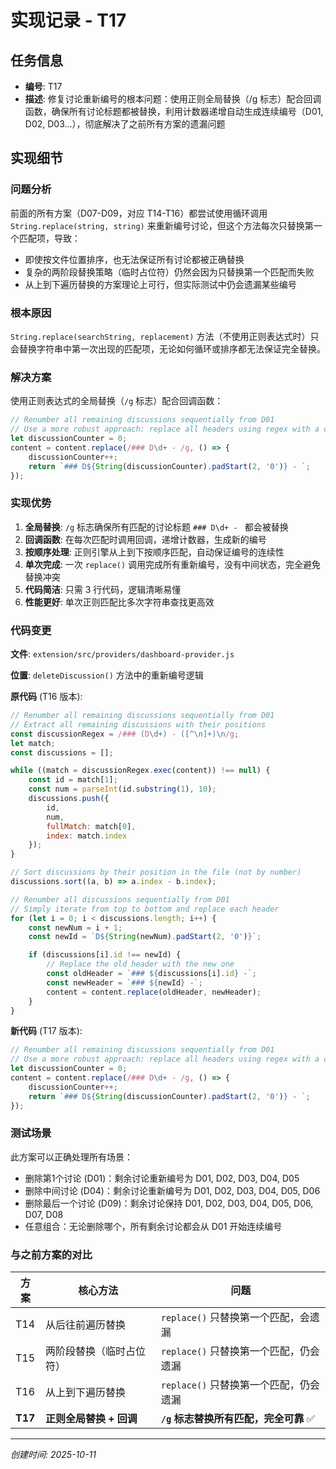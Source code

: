 # 实现记录 - T17

## 任务信息
- **编号**: T17
- **描述**: 修复讨论重新编号的根本问题：使用正则全局替换（/g 标志）配合回调函数，确保所有讨论标题都被替换，利用计数器递增自动生成连续编号（D01, D02, D03...），彻底解决了之前所有方案的遗漏问题

## 实现细节

### 问题分析
前面的所有方案（D07-D09，对应 T14-T16）都尝试使用循环调用 `String.replace(string, string)` 来重新编号讨论，但这个方法每次只替换第一个匹配项，导致：
- 即使按文件位置排序，也无法保证所有讨论都被正确替换
- 复杂的两阶段替换策略（临时占位符）仍然会因为只替换第一个匹配而失败
- 从上到下遍历替换的方案理论上可行，但实际测试中仍会遗漏某些编号

### 根本原因
`String.replace(searchString, replacement)` 方法（不使用正则表达式时）只会替换字符串中第一次出现的匹配项，无论如何循环或排序都无法保证完全替换。

### 解决方案
使用正则表达式的全局替换（`/g` 标志）配合回调函数：

```javascript
// Renumber all remaining discussions sequentially from D01
// Use a more robust approach: replace all headers using regex with a callback
let discussionCounter = 0;
content = content.replace(/### D\d+ - /g, () => {
    discussionCounter++;
    return `### D${String(discussionCounter).padStart(2, '0')} - `;
});
```

### 实现优势
1. **全局替换**: `/g` 标志确保所有匹配的讨论标题 `### D\d+ - ` 都会被替换
2. **回调函数**: 在每次匹配时调用回调，递增计数器，生成新的编号
3. **按顺序处理**: 正则引擎从上到下按顺序匹配，自动保证编号的连续性
4. **单次完成**: 一次 `replace()` 调用完成所有重新编号，没有中间状态，完全避免替换冲突
5. **代码简洁**: 只需 3 行代码，逻辑清晰易懂
6. **性能更好**: 单次正则匹配比多次字符串查找更高效

### 代码变更

**文件**: `extension/src/providers/dashboard-provider.js`

**位置**: `deleteDiscussion()` 方法中的重新编号逻辑

**原代码** (T16 版本):
```javascript
// Renumber all remaining discussions sequentially from D01
// Extract all remaining discussions with their positions
const discussionRegex = /### (D\d+) - ([^\n]+)\n/g;
let match;
const discussions = [];

while ((match = discussionRegex.exec(content)) !== null) {
    const id = match[1];
    const num = parseInt(id.substring(1), 10);
    discussions.push({
        id,
        num,
        fullMatch: match[0],
        index: match.index
    });
}

// Sort discussions by their position in the file (not by number)
discussions.sort((a, b) => a.index - b.index);

// Renumber all discussions sequentially from D01
// Simply iterate from top to bottom and replace each header
for (let i = 0; i < discussions.length; i++) {
    const newNum = i + 1;
    const newId = `D${String(newNum).padStart(2, '0')}`;

    if (discussions[i].id !== newId) {
        // Replace the old header with the new one
        const oldHeader = `### ${discussions[i].id} -`;
        const newHeader = `### ${newId} -`;
        content = content.replace(oldHeader, newHeader);
    }
}
```

**新代码** (T17 版本):
```javascript
// Renumber all remaining discussions sequentially from D01
// Use a more robust approach: replace all headers using regex with a callback
let discussionCounter = 0;
content = content.replace(/### D\d+ - /g, () => {
    discussionCounter++;
    return `### D${String(discussionCounter).padStart(2, '0')} - `;
});
```

### 测试场景
此方案可以正确处理所有场景：
- 删除第1个讨论 (D01)：剩余讨论重新编号为 D01, D02, D03, D04, D05
- 删除中间讨论 (D04)：剩余讨论重新编号为 D01, D02, D03, D04, D05, D06
- 删除最后一个讨论 (D09)：剩余讨论保持 D01, D02, D03, D04, D05, D06, D07, D08
- 任意组合：无论删除哪个，所有剩余讨论都会从 D01 开始连续编号

### 与之前方案的对比

| 方案    | 核心方法                 | 问题                                   |
| ------- | ------------------------ | -------------------------------------- |
| T14     | 从后往前遍历替换         | `replace()` 只替换第一个匹配，会遗漏   |
| T15     | 两阶段替换（临时占位符） | `replace()` 只替换第一个匹配，仍会遗漏 |
| T16     | 从上到下遍历替换         | `replace()` 只替换第一个匹配，仍会遗漏 |
| **T17** | **正则全局替换 + 回调**  | **`/g` 标志替换所有匹配，完全可靠** ✅  |

---
*创建时间: 2025-10-11*
